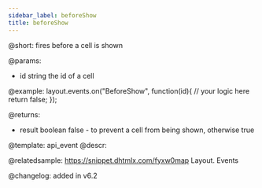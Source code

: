 ```yaml
---
sidebar_label: beforeShow
title: beforeShow
---          
```


@short: fires before a cell is shown

@params:
- id		string		the id of a cell


@example:
layout.events.on("BeforeShow", function(id){
	// your logic here
    return false;
});

@returns:
- result	boolean		false - to prevent a cell from being shown, otherwise true



@template: api_event
@descr:

@relatedsample: https://snippet.dhtmlx.com/fyxw0map	Layout. Events

@changelog:
added in v6.2

